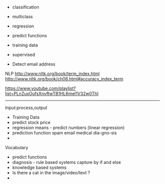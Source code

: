 - classification
- multiclass 
- regression
- predict functions
- training data
- supervised 


- Detect email address


NLP 
http://www.nltk.org/book/term_index.html
http://www.nltk.org/book/ch06.html#accuracy_index_term


https://www.youtube.com/playlist?list=PLnZuxOufsXnvftwTB1HL6mel1V32w0ThI

-------------
Input:process,output

- Training Data
- predict stock price 
- regression means - predict numbers
  (linear regression)
- prediction function
  spam email
  medical dia-gno-sis
- 
Vocabulary
- predict functions
- diagnosis - rule based systems capture by if and else
- knowledge based systems
- Is there a cat in the image/video/text ?
- 


